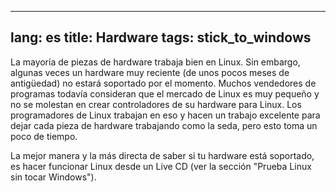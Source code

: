 
---
lang: es
title: Hardware
tags: stick_to_windows
---

La mayoría de piezas de hardware trabaja bien en Linux. Sin embargo, algunas veces un hardware muy reciente (de unos pocos meses de antigüedad) no estará soportado por el momento. Muchos vendedores de programas todavía consideran que el mercado de Linux es muy pequeño y no se molestan en crear controladores de su hardware para Linux. Los programadores de Linux trabajan en eso y hacen un trabajo excelente para dejar cada pieza de hardware trabajando como la seda, pero esto toma un poco de tiempo.

La mejor manera y la más directa de saber si tu hardware está soportado, es hacer funcionar Linux desde un Live CD (ver la sección "Prueba Linux sin tocar Windows").


